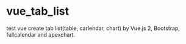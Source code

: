 # vue_tab_list
test vue create tab list(table, carlendar, chart) by Vue.js 2, Bootstrap, fullcalendar and apexchart.
